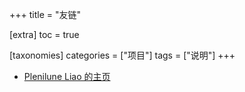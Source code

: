 +++
title = "友链"

[extra]
toc = true

[taxonomies]
categories = ["项目"]
tags = ["说明"]
+++

* [Plenilune Liao 的主页](https://plen09.github.io/)
